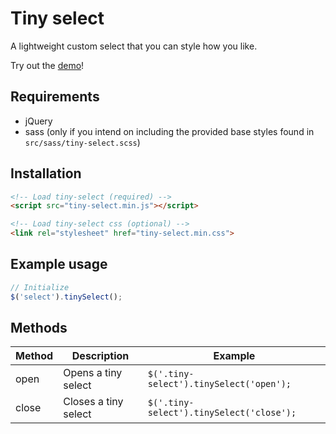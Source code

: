 # Tiny select

A lightweight custom select that you can style how you like.

Try out the [demo](https://tiny-select.kevinfrom.dk)!

## Requirements

- jQuery
- sass (only if you intend on including the provided base styles found in `src/sass/tiny-select.scss`)

## Installation

```html
<!-- Load tiny-select (required) -->
<script src="tiny-select.min.js"></script>

<!-- Load tiny-select css (optional) -->
<link rel="stylesheet" href="tiny-select.min.css">
```

## Example usage

```javascript
// Initialize
$('select').tinySelect();
```

## Methods

|Method|Description|Example|
|-|-|-|
|open|Opens a tiny select|`$('.tiny-select').tinySelect('open');`|
|close|Closes a tiny select|`$('.tiny-select').tinySelect('close');`|